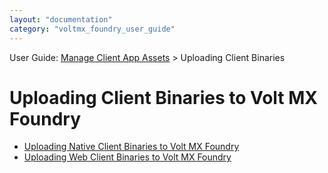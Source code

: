 ```yaml
---
layout: "documentation"
category: "voltmx_foundry_user_guide"
---
```

                              

User Guide: [Manage Client App Assets](Manage_Client_App_Assets.html) > Uploading Client Binaries

Uploading Client Binaries to Volt MX Foundry
===========================================

*   [Uploading Native Client Binaries to Volt MX Foundry](Upload_Native_Client_Binaries.html#Uploadin)
*   [Uploading Web Client Binaries to Volt MX Foundry](Upload_WEB_Client_Binaries.html)
